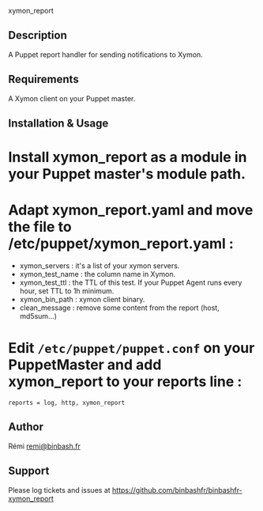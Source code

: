 xymon_report

Description
-----------
A Puppet report handler for sending notifications to Xymon.

Requirements
------------
A Xymon client on your Puppet master.

Installation & Usage
--------------------
# Install xymon_report as a module in your Puppet master's module path.
# Adapt xymon_report.yaml and move the file to /etc/puppet/xymon_report.yaml :
* xymon_servers : it's a list of your xymon servers.
* xymon_test_name : the column name in Xymon.
* xymon_test_ttl : the TTL of this test. If your Puppet Agent runs every hour, set TTL to 1h minimum.
* xymon_bin_path : xymon client binary.
* clean_message : remove some content from the report (host, md5sum...)
# Edit `/etc/puppet/puppet.conf` on your PuppetMaster and add xymon_report to your reports line :
`reports = log, http, xymon_report`

Author
------
Rémi remi@binbash.fr

Support
-------
Please log tickets and issues at https://github.com/binbashfr/binbashfr-xymon_report

